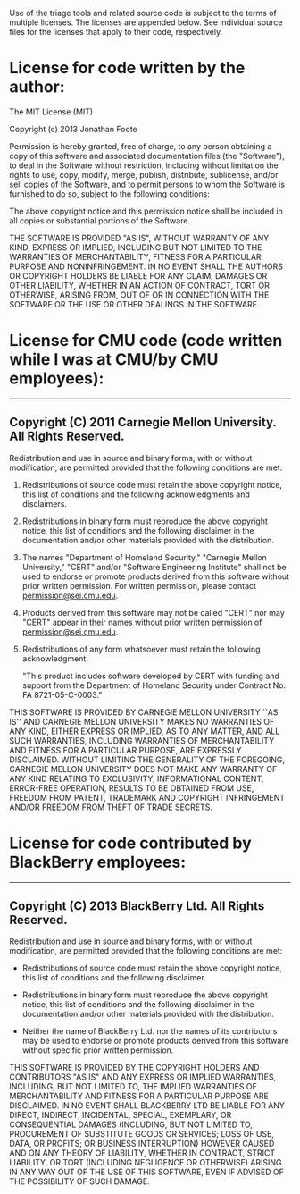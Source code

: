 Use of the triage tools and related source code is subject to the terms 
of multiple licenses. The licenses are appended below. See individual source 
files for the licenses that apply to their code, respectively.

License for code written by the author:
============================================

The MIT License (MIT)

Copyright (c) 2013 Jonathan Foote

Permission is hereby granted, free of charge, to any person obtaining a copy of
this software and associated documentation files (the "Software"), to deal in
the Software without restriction, including without limitation the rights to
use, copy, modify, merge, publish, distribute, sublicense, and/or sell copies of
the Software, and to permit persons to whom the Software is furnished to do so,
subject to the following conditions:

The above copyright notice and this permission notice shall be included in all
copies or substantial portions of the Software.

THE SOFTWARE IS PROVIDED "AS IS", WITHOUT WARRANTY OF ANY KIND, EXPRESS OR
IMPLIED, INCLUDING BUT NOT LIMITED TO THE WARRANTIES OF MERCHANTABILITY, FITNESS
FOR A PARTICULAR PURPOSE AND NONINFRINGEMENT. IN NO EVENT SHALL THE AUTHORS OR
COPYRIGHT HOLDERS BE LIABLE FOR ANY CLAIM, DAMAGES OR OTHER LIABILITY, WHETHER
IN AN ACTION OF CONTRACT, TORT OR OTHERWISE, ARISING FROM, OUT OF OR IN
CONNECTION WITH THE SOFTWARE OR THE USE OR OTHER DEALINGS IN THE SOFTWARE.

License for CMU code (code written while I was at CMU/by CMU employees):
============================================

------------------------------------------------------------------------
Copyright (C) 2011 Carnegie Mellon University. All Rights Reserved.
------------------------------------------------------------------------
Redistribution and use in source and binary forms, with or without
modification, are permitted provided that the following conditions are 
met:

1. Redistributions of source code must retain the above copyright 
   notice, this list of conditions and the following acknowledgments 
   and disclaimers.

2. Redistributions in binary form must reproduce the above copyright 
   notice, this list of conditions and the following disclaimer in the 
   documentation and/or other materials provided with the distribution.

3. The names "Department of Homeland Security," "Carnegie Mellon 
   University," "CERT" and/or "Software Engineering Institute" shall 
   not be used to endorse or promote products derived from this software 
   without prior written permission. For written permission, please 
   contact permission@sei.cmu.edu.

4. Products derived from this software may not be called "CERT" nor 
   may "CERT" appear in their names without prior written permission of
   permission@sei.cmu.edu.

5. Redistributions of any form whatsoever must retain the following
   acknowledgment:

   "This product includes software developed by CERT with funding 
    and support from the Department of Homeland Security under 
    Contract No. FA 8721-05-C-0003."

THIS SOFTWARE IS PROVIDED BY CARNEGIE MELLON UNIVERSITY ``AS IS'' AND
CARNEGIE MELLON UNIVERSITY MAKES NO WARRANTIES OF ANY KIND, EITHER 
EXPRESS OR IMPLIED, AS TO ANY MATTER, AND ALL SUCH WARRANTIES, INCLUDING 
WARRANTIES OF MERCHANTABILITY AND FITNESS FOR A PARTICULAR PURPOSE, ARE 
EXPRESSLY DISCLAIMED. WITHOUT LIMITING THE GENERALITY OF THE FOREGOING, 
CARNEGIE MELLON UNIVERSITY DOES NOT MAKE ANY WARRANTY OF ANY KIND 
RELATING TO EXCLUSIVITY, INFORMATIONAL CONTENT, ERROR-FREE OPERATION, 
RESULTS TO BE OBTAINED FROM USE, FREEDOM FROM PATENT, TRADEMARK AND 
COPYRIGHT INFRINGEMENT AND/OR FREEDOM FROM THEFT OF TRADE SECRETS. 

License for code contributed by BlackBerry employees:
============================================

------------------------------------------------------------------------
Copyright (C) 2013 BlackBerry Ltd. All Rights Reserved.
------------------------------------------------------------------------
Redistribution and use in source and binary forms, with or without
modification, are permitted provided that the following conditions
are met:

* Redistributions of source code must retain the above copyright
notice, this list of conditions and the following disclaimer.

* Redistributions in binary form must reproduce the above copyright
notice, this list of conditions and the following disclaimer in the
documentation and/or other materials provided with the distribution.

* Neither the name of BlackBerry Ltd. nor the names of its contributors
may be used to endorse or promote products derived from this software
without specific prior written permission.

THIS SOFTWARE IS PROVIDED BY THE COPYRIGHT HOLDERS AND CONTRIBUTORS
"AS IS" AND ANY EXPRESS OR IMPLIED WARRANTIES, INCLUDING, BUT NOT LIMITED
TO, THE IMPLIED WARRANTIES OF MERCHANTABILITY AND FITNESS FOR A PARTICULAR
PURPOSE ARE DISCLAIMED. IN NO EVENT SHALL BLACKBERRY LTD BE LIABLE FOR ANY
DIRECT, INDIRECT, INCIDENTAL, SPECIAL, EXEMPLARY, OR CONSEQUENTIAL DAMAGES
(INCLUDING, BUT NOT LIMITED TO, PROCUREMENT OF SUBSTITUTE GOODS OR
SERVICES; LOSS OF USE, DATA, OR PROFITS; OR BUSINESS INTERRUPTION) HOWEVER
CAUSED AND ON ANY THEORY OF LIABILITY, WHETHER IN CONTRACT, STRICT
LIABILITY, OR TORT (INCLUDING NEGLIGENCE OR OTHERWISE) ARISING IN ANY WAY
OUT OF THE USE OF THIS SOFTWARE, EVEN IF ADVISED OF THE POSSIBILITY OF
SUCH DAMAGE.

